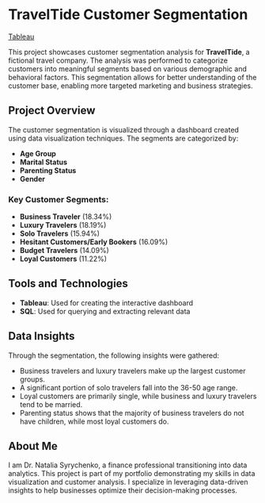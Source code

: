 # TravelTide Customer Segmentation
[Tableau](https://public.tableau.com/app/profile/natalia.syrychenko/viz/TravelTideCustomerSegmentation_17255559951330/TravelTide_Customer_Segmentation?publish=yes)

This project showcases customer segmentation analysis for **TravelTide**, a fictional travel company. The analysis was performed to categorize customers into meaningful segments based on various demographic and behavioral factors. This segmentation allows for better understanding of the customer base, enabling more targeted marketing and business strategies.

## Project Overview

The customer segmentation is visualized through a dashboard created using data visualization techniques. The segments are categorized by:
- **Age Group**
- **Marital Status**
- **Parenting Status**
- **Gender**
  
### Key Customer Segments:
- **Business Traveler** (18.34%)
- **Luxury Travelers** (18.19%)
- **Solo Travelers** (15.94%)
- **Hesitant Customers/Early Bookers** (16.09%)
- **Budget Travelers** (14.09%)
- **Loyal Customers** (11.22%)

## Tools and Technologies
- **Tableau**: Used for creating the interactive dashboard
- **SQL**: Used for querying and extracting relevant data

## Data Insights

  Through the segmentation, the following insights were gathered:
- Business travelers and luxury travelers make up the largest customer groups.
- A significant portion of solo travelers fall into the 36-50 age range.
- Loyal customers are primarily single, while business and luxury travelers tend to be married.
- Parenting status shows that the majority of business travelers do not have children, while most loyal customers do.

## About Me
I am Dr. Natalia Syrychenko, a finance professional transitioning into data analytics. This project is part of my portfolio demonstrating my skills in data visualization and customer analysis. I specialize in leveraging data-driven insights to help businesses optimize their decision-making processes.
